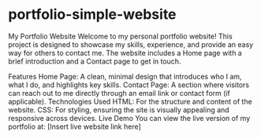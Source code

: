 # portfolio-simple-website
My Portfolio Website
Welcome to my personal portfolio website! This project is designed to showcase my skills, experience, and provide an easy way for others to contact me. The website includes a Home page with a brief introduction and a Contact page to get in touch.

Features
Home Page: A clean, minimal design that introduces who I am, what I do, and highlights key skills.
Contact Page: A section where visitors can reach out to me directly through an email link or contact form (if applicable).
Technologies Used
HTML: For the structure and content of the website.
CSS: For styling, ensuring the site is visually appealing and responsive across devices.
Live Demo
You can view the live version of my portfolio at: [Insert live website link here]
